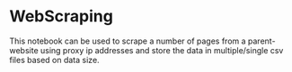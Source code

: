 # WebScraping
This notebook can be used to scrape a number of pages from a parent-website using proxy ip addresses and store the data in multiple/single csv files based on data size.
